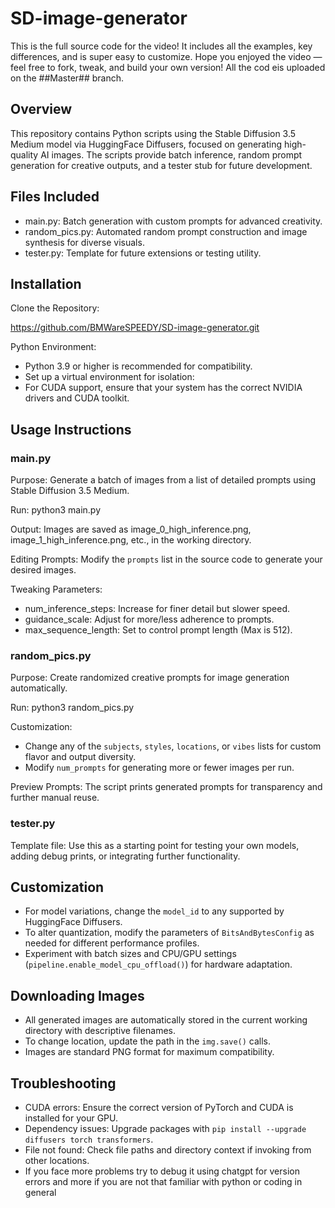 # SD-image-generator
This is the full source code for the video! It includes all the examples, key differences, and is super easy to customize. Hope you enjoyed the video — feel free to fork, tweak, and build your own version! All the cod eis uploaded on the ##Master## branch.

## Overview
This repository contains Python scripts using the Stable Diffusion 3.5 Medium model via HuggingFace Diffusers, focused on generating high-quality AI images. The scripts provide batch inference, random prompt generation for creative outputs, and a tester stub for future development.

## Files Included
- main.py: Batch generation with custom prompts for advanced creativity.
- random_pics.py: Automated random prompt construction and image synthesis for diverse visuals.
- tester.py: Template for future extensions or testing utility.

## Installation
Clone the Repository:

https://github.com/BMWareSPEEDY/SD-image-generator.git

Python Environment:
- Python 3.9 or higher is recommended for compatibility.
- Set up a virtual environment for isolation:
- For CUDA support, ensure that your system has the correct NVIDIA drivers and CUDA toolkit.

## Usage Instructions

### main.py
Purpose: Generate a batch of images from a list of detailed prompts using Stable Diffusion 3.5 Medium.

Run:
python3 main.py

Output: Images are saved as image_0_high_inference.png, image_1_high_inference.png, etc., in the working directory.

Editing Prompts: Modify the `prompts` list in the source code to generate your desired images.

Tweaking Parameters:
- num_inference_steps: Increase for finer detail but slower speed.
- guidance_scale: Adjust for more/less adherence to prompts.
- max_sequence_length: Set to control prompt length (Max is 512).

### random_pics.py
Purpose: Create randomized creative prompts for image generation automatically.

Run:
python3 random_pics.py

Customization:
- Change any of the `subjects`, `styles`, `locations`, or `vibes` lists for custom flavor and output diversity.
- Modify `num_prompts` for generating more or fewer images per run.

Preview Prompts: The script prints generated prompts for transparency and further manual reuse.

### tester.py
Template file: Use this as a starting point for testing your own models, adding debug prints, or integrating further functionality.

## Customization
- For model variations, change the `model_id` to any supported by HuggingFace Diffusers.
- To alter quantization, modify the parameters of `BitsAndBytesConfig` as needed for different performance profiles.
- Experiment with batch sizes and CPU/GPU settings (`pipeline.enable_model_cpu_offload()`) for hardware adaptation.

## Downloading Images
- All generated images are automatically stored in the current working directory with descriptive filenames.
- To change location, update the path in the `img.save()` calls.
- Images are standard PNG format for maximum compatibility.

## Troubleshooting
- CUDA errors: Ensure the correct version of PyTorch and CUDA is installed for your GPU.
- Dependency issues: Upgrade packages with `pip install --upgrade diffusers torch transformers`.
- File not found: Check file paths and directory context if invoking from other locations.
- If you face more problems try to debug it using chatgpt for version errors and more if you are not that familiar with python or coding in general
